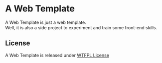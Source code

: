 A Web Template
==============

A Web Template is just a web template.  
Well, it is also a side project to experiment and train some front-end skills.

## License

A Web Template is released under [WTFPL License](http://www.wtfpl.net/txt/copying/)
